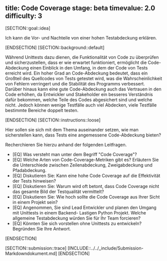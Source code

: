 title: Code Coverage
stage: beta
timevalue: 2.0
difficulty: 3
---

[SECTION::goal::idea]

Ich kann die Vor- und Nachteile von einer hohen Testabdeckung erklären.

[ENDSECTION]
[SECTION::background::default]

Während Unittests dazu dienen, die Funktionalität von Code zu überprüfen und sicherzustellen, dass
er wie erwartet funktioniert, ermöglicht die Code-Abdeckung einen Einblick in den Umfang, in dem der
Code von Tests erreicht wird. Ein hoher Grad an Code-Abdeckung bedeutet, dass ein Großteil des
Quellcodes von Tests getestet wird, was die Wahrscheinlichkeit von Fehlern verringert und die
Stabilität des Programms verbessert. Darüber hinaus kann eine gute Code-Abdeckung auch das
Vertrauen in den Code erhöhen, da Entwickler und Stakeholder ein besseres Verständnis dafür
bekommen, welche Teile des Codes abgesichert sind und welche nicht. Jedoch können wenige Testfälle
auch viel Abdecken, viele Testfälle bestimmte Bereiche doppelt testen.

[ENDSECTION]
[SECTION::instructions::loose]

Hier sollen sie sich mit dem
Thema auseinander setzen, wie man sicherstellen kann, dass Tests eine angemessene Code-Abdeckung
bieten?

Recherchieren Sie hierzu anhand der folgenden Leitfragen.

- [EQ] Was versteht man unter dem Begriff "Code Coverage"?
- [EQ] Welche Arten von Code-Coverage-Metriken gibt es?
   Erläutern Sie die Unterschiede zwischen Zeilenabdeckung, Zweigabdeckung und Pfadabdeckung.
- [EQ] Diskutieren Sie: Kann eine hohe Code Coverage auf die Effektivität der Tests hinweisen?
- [EQ] Diskutieren Sie: Warum wird oft betont, dass Code Coverage nicht das gesamte Bild der
  Testqualität vermittelt?
- [EQ] Diskutieren Sie: Wie hoch sollte die Code Coverage aus Ihrer Sicht in einem Projekt sein?
- [EQ] Angenommen, Sie sind Lead Entwickler und planen den Umgang mit Unittests in einem Backend-
  Lastigen Python Projekt. Welche allgemeine Testabdeckung würden Sie für Ihr Team forcieren?
- [EQ] Könnten Sie sich vorstellen ohne Unittests zu entwickeln? Begründen Sie Ihre Antwort.

[ENDSECTION]

[SECTION::submission::trace]
[INCLUDE::../../_include/Submission-Markdowndokument.md]
[ENDSECTION]
